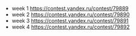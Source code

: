 - week 1 https://contest.yandex.ru/contest/79889
- week 2 https://contest.yandex.ru/contest/79890
- week 3 https://contest.yandex.ru/contest/79891
- week 4 https://contest.yandex.ru/contest/79892
